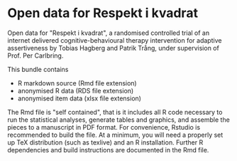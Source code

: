 # Open data for Respekt i kvadrat 

Open data for "Respekt i kvadrat", a randomised controlled trial of an internet delivered cognitive-behavioural therapy intervention for adaptive assertiveness by Tobias Hagberg and Patrik Trång, under supervision of Prof. Per Carlbring.

This bundle contains
- R markdown source (Rmd file extension) 
- anonymised R data (RDS file extension)
- anonymised item data (xlsx file extension)

The Rmd file is "self contained", that is it includes all R code necessary to run the statistical analyses, generate tables and graphics, and assemble the pieces to a manuscript in PDF format. For convenience, Rstudio is recommended to build the file. At a minimum, you will need a properly set up TeX distribution (such as texlive) and an R installation. Further R dependencies and build instructions are documented in the Rmd file.
